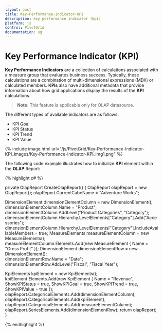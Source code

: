 ```yaml
---
layout: post
title: Key-Performance-Indicator-KPI
description: key performance indicator (kpi)
platform: js
control: PivotGrid
documentation: ug
---
```


# Key Performance Indicator (KPI)

**Key Performance Indicators** are a collection of calculations associated with a measure group that evaluates business success. Typically, these calculations are a combination of multi-dimensional expressions (MDX) or calculated members. **KPIs** also have additional metadata that provide information about how grid applications display the results of the **KPI** calculations.

> **Note:** This feature is applicable only for OLAP datasource.

The different types of available indicators are as follows:

  * KPI Goal
  * KPI Status
  * KPI Trend
  * KPI Value

{% include image.html url="/js/PivotGrid/Key-Performance-Indicator-KPI_images/Key-Performance-Indicator-KPI_img1.png" %}

The following code example illustrates how to initialize **KPI** element within the **OLAP** Report:

{% highlight c# %}

private OlapReport CreateOlapReport()
{
   OlapReport olapReport = new OlapReport();
   olapReport.CurrentCubeName = "Adventure Works";

   DimensionElement dimensionElementColumn = new DimensionElement();
   dimensionElementColumn.Name = "Product";
   dimensionElementColumn.AddLevel("Product Categories", "Category");             
   dimensionElementColumn.Hierarchy.LevelElements["Category"].Add("Accessories");           
   dimensionElementColumn.Hierarchy.LevelElements["Category"].IncludeAvailableMembers = true;
   MeasureElements measureElementColumn = new MeasureElements();      
   measureElementColumn.Elements.Add(new MeasureElement { Name = "Gross Profit" });
   DimensionElement dimensionElementRow = new DimensionElement();           
   dimensionElementRow.Name = "Date";
   dimensionElementRow.AddLevel("Fiscal", "Fiscal Year");

   KpiElements kpiElement = new KpiElements();
   kpiElement.Elements.Add(new KpiElement { Name = "Revenue", ShowKPIStatus = true, ShowKPIGoal = true, ShowKPITrend = true, ShowKPIValue = true });
   olapReport.CategoricalElements.Add(dimensionElementColumn);
   olapReport.CategoricalElements.Add(kpiElement);
   olapReport.CategoricalElements.Add(measureElementColumn);
   olapReport.SeriesElements.Add(dimensionElementRow);
   return olapReport;
}

{% endhighlight %}




